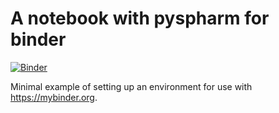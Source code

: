 # A notebook with pyspharm for binder
[![Binder](https://mybinder.org/badge.svg)](https://mybinder.org/v2/gh/ajdawson/binder-pyspharm/master)

Minimal example of setting up an environment for use with https://mybinder.org.
